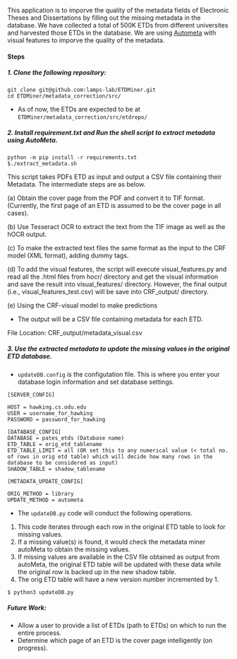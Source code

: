 This application is to imporve the quality of the metadata fields of Electronic Theses and Dissertations by filling out the missing metadata in the database. We have collected a total of 500K ETDs from different universites and harvested those ETDs in the database. We are using 
[Autometa](https://github.com/lamps-lab/AutoMeta) with visual features to imporve the quality of the metadata.

#### Steps


##### 1. Clone the following repository:

```
git clone git@github.com:lamps-lab/ETDMiner.git
cd ETDMiner/metadata_correction/src/
```

* As of now, the ETDs are expected to be at ```ETDMiner/metadata_correction/src/etdrepo/``` 

##### 2. Install requirement.txt  and Run the shell script to extract metadata using AutoMeta.
 
```
python -m pip install -r requirements.txt
$./extract_metadata.sh 
``` 

This script takes PDFs ETD as input and output a CSV file containing their Metadata. The intermediate steps are as below.

(a) Obtain the cover page from the PDF and convert it to TIF format.
(Currently, the first page of an ETD is assumed to be the cover page in all cases).

(b) Use Tesseract OCR to extract the text from the TIF image as well as the hOCR output.

(c) To make the extracted text files the same format as the input to the CRF model (XML format), adding dummy tags.

(d) To add the visual features, the script will execute visual_features.py and read all the .html files from hocr/ directory and get the visual information and save the result into visual_features/ directory. However, the
final output (i.e., visual_features_test.csv) will be save into CRF_output/ directory.

(e) Using the CRF-visual model to make predictions 

* The output will be a CSV file containing metadata for each ETD.

File Location: CRF_output/metadata_visual.csv

##### 3. Use the extracted metadata to update the missing values in the original ETD database.

* ```updateDB.config``` is the configutation file. This is where you enter your database login information and set database settings.

```
[SERVER_CONFIG]

HOST = hawking.cs.odu.edu
USER = username_for_hawking
PASSWORD = password_for_hawking

[DATABASE_CONFIG]
DATABASE = pates_etds (Database name)
ETD_TABLE = orig_etd_tablename
ETD_TABLE_LIMIT = all (OR set this to any numerical value (< total no. of rows in orig etd table) which will decide how many rows in the database to be considered as input)
SHADOW_TABLE = shadow_tablename

[METADATA_UPDATE_CONFIG]
	
ORIG_METHOD = library
UPDATE_METHOD = autometa
```

* The ```updateDB.py``` code will conduct the following operations.

1. This code iterates through each row in the original ETD table to look for missing values.
2. If a missing value(s) is found, it would check the metadata miner autoMeta to obtain the missing values. 
3. If missing values are available in the CSV file obtained as output from autoMeta, the original ETD table will be updated with these data while the original row is backed up in the new shadow table. 
4. The orig ETD table will have a new version number incremented by 1.

 ```$ python3 updateDB.py ``` 
 
##### Future Work:

* Allow a user to provide a list of ETDs (path to ETDs) on which to run the entire process.
* Determine which page of an ETD is the cover page intelligently (on progress).
